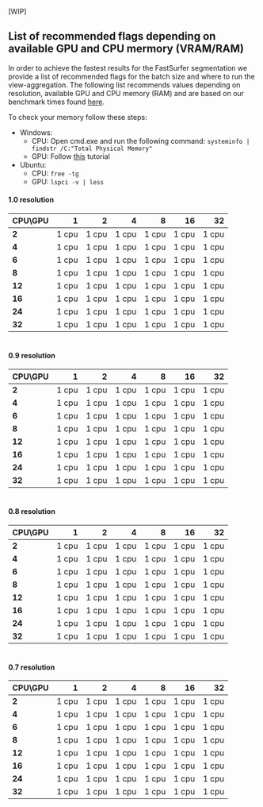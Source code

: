 [WIP]
## List of recommended flags depending on available GPU and CPU mermory (VRAM/RAM) 

In order to achieve the fastest results for the FastSurfer segmentation we provide a list of recommended flags for the batch size and where to run the view-aggregation.
The following list recommends values depending on resolution, available GPU and CPU memory (RAM) and are based on our benchmark times found [here]().

To check your memory follow these steps:
- Windows: 
  - CPU: Open cmd.exe and run the following command: ```systeminfo | findstr /C:"Total Physical Memory"```
  - GPU: Follow [this](https://www.thewindowsclub.com/how-to-check-how-much-video-ram-vram-you-have-in-windows-11-10) tutorial
- Ubuntu: 
  - CPU: ```free -tg```
  - GPU: ```lspci -v | less```

#### 1.0 resolution
| CPU\GPU |     1 |     2 |     4 |      8 |     16 |    32 |
|:--------|------:|------:|------:|-------:|-------:|------:|
| **2**       | 1 cpu | 1 cpu | 1 cpu |  1 cpu |  1 cpu | 1 cpu |
| **4**       | 1 cpu | 1 cpu | 1 cpu |  1 cpu |  1 cpu | 1 cpu |
| **6**       | 1 cpu | 1 cpu | 1 cpu |  1 cpu |  1 cpu | 1 cpu |
| **8**       | 1 cpu | 1 cpu | 1 cpu |  1 cpu |  1 cpu | 1 cpu |
| **12**      | 1 cpu | 1 cpu | 1 cpu |  1 cpu |  1 cpu | 1 cpu |
| **16**      | 1 cpu | 1 cpu | 1 cpu |  1 cpu |  1 cpu | 1 cpu |
| **24**      | 1 cpu | 1 cpu | 1 cpu |  1 cpu |  1 cpu | 1 cpu |
| **32**      | 1 cpu | 1 cpu | 1 cpu |  1 cpu |  1 cpu | 1 cpu |

#
#### 0.9 resolution
| CPU\GPU |     1 |     2 |     4 |      8 |     16 |    32 |
|:--------|------:|------:|------:|-------:|-------:|------:|
| **2**       | 1 cpu | 1 cpu | 1 cpu |  1 cpu |  1 cpu | 1 cpu |
| **4**       | 1 cpu | 1 cpu | 1 cpu |  1 cpu |  1 cpu | 1 cpu |
| **6**       | 1 cpu | 1 cpu | 1 cpu |  1 cpu |  1 cpu | 1 cpu |
| **8**       | 1 cpu | 1 cpu | 1 cpu |  1 cpu |  1 cpu | 1 cpu |
| **12**      | 1 cpu | 1 cpu | 1 cpu |  1 cpu |  1 cpu | 1 cpu |
| **16**      | 1 cpu | 1 cpu | 1 cpu |  1 cpu |  1 cpu | 1 cpu |
| **24**      | 1 cpu | 1 cpu | 1 cpu |  1 cpu |  1 cpu | 1 cpu |
| **32**      | 1 cpu | 1 cpu | 1 cpu |  1 cpu |  1 cpu | 1 cpu |

#
#### 0.8 resolution
| CPU\GPU |      1 |     2 |     4 |      8 |     16 |    32 |
|:--------|-------:|------:|------:|-------:|-------:|------:|
| **2**       |  1 cpu | 1 cpu | 1 cpu |  1 cpu |  1 cpu | 1 cpu |
| **4**       |  1 cpu | 1 cpu | 1 cpu |  1 cpu |  1 cpu | 1 cpu |
| **6**       |  1 cpu | 1 cpu | 1 cpu |  1 cpu |  1 cpu | 1 cpu |
| **8**       |  1 cpu | 1 cpu | 1 cpu |  1 cpu |  1 cpu | 1 cpu |
| **12**      |  1 cpu | 1 cpu | 1 cpu |  1 cpu |  1 cpu | 1 cpu |
| **16**      |  1 cpu | 1 cpu | 1 cpu |  1 cpu |  1 cpu | 1 cpu |
| **24**      |  1 cpu | 1 cpu | 1 cpu |  1 cpu |  1 cpu | 1 cpu |
| **32**      |  1 cpu | 1 cpu | 1 cpu |  1 cpu |  1 cpu | 1 cpu |

#
#### 0.7 resolution
| CPU\GPU |     1 |     2 |     4 |      8 |     16 |    32 |
|:--------|------:|------:|------:|-------:|-------:|------:|
| **2**       | 1 cpu | 1 cpu | 1 cpu |  1 cpu |  1 cpu | 1 cpu |
| **4**       | 1 cpu | 1 cpu | 1 cpu |  1 cpu |  1 cpu | 1 cpu |
| **6**       | 1 cpu | 1 cpu | 1 cpu |  1 cpu |  1 cpu | 1 cpu |
| **8**       | 1 cpu | 1 cpu | 1 cpu |  1 cpu |  1 cpu | 1 cpu |
| **12**      | 1 cpu | 1 cpu | 1 cpu |  1 cpu |  1 cpu | 1 cpu |
| **16**      | 1 cpu | 1 cpu | 1 cpu |  1 cpu |  1 cpu | 1 cpu |
| **24**      | 1 cpu | 1 cpu | 1 cpu |  1 cpu |  1 cpu | 1 cpu |
| **32**      | 1 cpu | 1 cpu | 1 cpu |  1 cpu |  1 cpu | 1 cpu |
